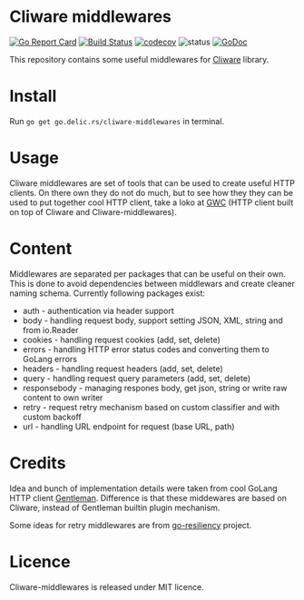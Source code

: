 # Cliware middlewares
[![Go Report Card](https://goreportcard.com/badge/github.com/delicb/cliware-middlewares)](https://goreportcard.com/report/github.com/delicb/cliware-middlewares)
[![Build Status](https://travis-ci.org/delicb/cliware-middlewares.svg?branch=master)](https://travis-ci.org/delicb/cliware-middlewares)
[![codecov](https://codecov.io/gh/delicb/cliware-middlewares/branch/master/graph/badge.svg)](https://codecov.io/gh/delicb/cliware-middlewares)
![status](https://img.shields.io/badge/status-beta-red.svg)
[![GoDoc](https://img.shields.io/badge/godoc-reference-blue.svg)](http://godoc.org/github.com/delicb/cliware-middlewares)

This repository contains some useful middlewares for [Cliware](https://github.com/delicb/cliware)
library.

# Install
Run `go get go.delic.rs/cliware-middlewares` in terminal.

# Usage
Cliware middlewares are set of tools that can be used to create useful HTTP clients.
On there own they do not do much, but to see how they they can be used to put
together cool HTTP client, take a loko at [GWC](https://github.com/delicb/gwc) (HTTP
client built on top of Cliware and Cliware-middlewares).

# Content
Middlewares are separated per packages that can be useful on their own. This is done
to avoid dependencies between middlewars and create cleaner naming schema. 
Currently following packages exist:

* auth - authentication via header support
* body - handling request body, support setting JSON, XML, string and from io.Reader
* cookies - handling request cookies (add, set, delete)
* errors - handling HTTP error status codes and converting them to GoLang errors
* headers - handling request headers (add, set, delete)
* query - handling request query parameters (add, set, delete)
* responsebody - managing respones body, get json, string or write raw content to own writer
* retry - request retry mechanism based on custom classifier and with custom backoff
* url - handling URL endpoint for request (base URL, path)

# Credits
Idea and bunch of implementation details were taken from cool GoLang HTTP client
[Gentleman](https://github.com/h2non/gentleman). Difference is that these middewares
are based on Cliware, instead of Gentleman builtin plugin mechanism.

Some ideas for retry middlewares are from [go-resiliency](https://github.com/eapache/go-resiliency)
project.

# Licence
Cliware-middlewares is released under MIT licence.

